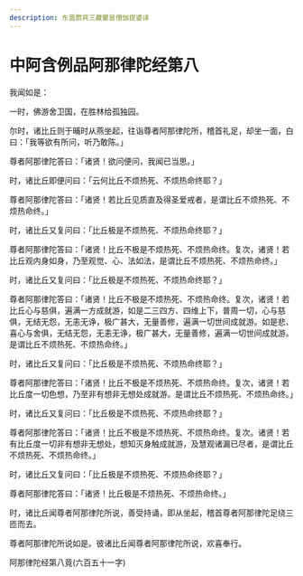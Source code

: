 ```yaml
---
description: 东晋罽宾三藏瞿昙僧伽提婆译
---
```


# 中阿含例品阿那律陀经第八

我闻如是：

一时，佛游舍卫国，在胜林给孤独园。

尔时，诸比丘则于晡时从燕坐起，往诣尊者阿那律陀所，稽首礼足，却坐一面，白曰：「我等欲有所问，听乃敢陈。」

尊者阿那律陀答曰：「诸贤！欲问便问，我闻已当思。」

时，诸比丘即便问曰：「云何比丘不烦热死、不烦热命终耶？」

尊者阿那律陀答曰：「诸贤！若比丘见质直及得圣爱戒者，是谓比丘不烦热死、不烦热命终。」

时，诸比丘又复问曰：「比丘极是不烦热死、不烦热命终耶？」

尊者阿那律陀答曰：「诸贤！比丘不极是不烦热死、不烦热命终。复次，诸贤！若比丘观内身如身，乃至观觉、心、法如法，是谓比丘不烦热死、不烦热命终。」

时，诸比丘又复问曰：「比丘极是不烦热死、不烦热命终耶？」

尊者阿那律陀答曰：「诸贤！比丘不极是不烦热死、不烦热命终。复次，诸贤！若比丘心与慈俱，遍满一方成就游，如是二三四方、四维上下，普周一切，心与慈俱，无结无怨，无恚无诤，极广甚大，无量善修，遍满一切世间成就游。如是悲、喜心与舍俱，无结无怨，无恚无诤，极广甚大，无量善修，遍满一切世间成就游。是谓比丘不烦热死、不烦热命终。」

时，诸比丘又复问曰：「比丘极是不烦热死、不烦热命终耶？」

尊者阿那律陀答曰：「诸贤！比丘不极是不烦热死、不烦热命终。复次，诸贤！若比丘度一切色想，乃至非有想非无想处成就游。是谓比丘不烦热死、不烦热命终。」

时，诸比丘又复问曰：「比丘极是不烦热死、不烦热命终耶？」

尊者阿那律陀答曰：「诸贤！比丘不极是不烦热死、不烦热命终。复次。诸贤！若有比丘度一切非有想非无想处，想知灭身触成就游，及慧观诸漏已尽者，是谓比丘不烦热死、不烦热命终。」

时，诸比丘又复问曰：「比丘极是不烦热死、不烦热命终耶？」

尊者阿那律陀答曰：「诸贤！比丘极是不烦热死、不烦热命终。」

时，诸比丘闻尊者阿那律陀所说，善受持诵，即从坐起，稽首尊者阿那律陀足绕三匝而去。

尊者阿那律陀所说如是。彼诸比丘闻尊者阿那律陀所说，欢喜奉行。

阿那律陀经第八竟(六百五十一字)
